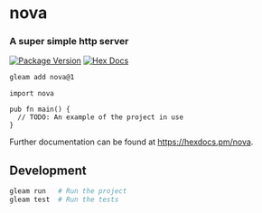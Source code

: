 # nova

### A super simple http server

[![Package Version](https://img.shields.io/hexpm/v/nova)](https://hex.pm/packages/nova)
[![Hex Docs](https://img.shields.io/badge/hex-docs-ffaff3)](https://hexdocs.pm/nova/)

```sh
gleam add nova@1
```

```gleam
import nova

pub fn main() {
  // TODO: An example of the project in use
}
```

Further documentation can be found at <https://hexdocs.pm/nova>.

## Development

```sh
gleam run   # Run the project
gleam test  # Run the tests
```
